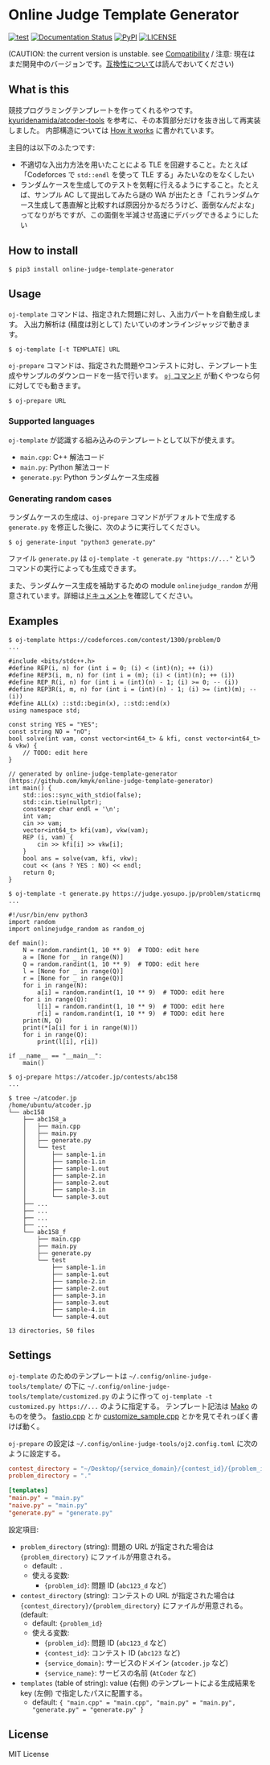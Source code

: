# Online Judge Template Generator

[![test](https://github.com/kmyk/online-judge-template-generator/workflows/test/badge.svg)](https://github.com/kmyk/online-judge-template-generator/actions)
[![Documentation Status](https://readthedocs.org/projects/online-judge-template-generator/badge/)](https://online-judge-template-generator.readthedocs.io/en/latest/)
[![PyPI](https://img.shields.io/pypi/v/online-judge-template-generator)](https://pypi.org/project/online-judge-template-generator/)
[![LICENSE](https://img.shields.io/pypi/l/online-judge-template-generator.svg)](https://github.com/kmyk/online-judge-template-generator/blob/master/LICENSE)

(CAUTION: the current version is unstable. see [Compatibility](https://online-judge-template-generator.readthedocs.io/en/latest/compatibility.html)
/ 注意: 現在はまだ開発中のバージョンです。[互換性について](https://online-judge-template-generator.readthedocs.io/en/latest/compatibility.html)は読んでおいてください)

## What is this

競技プログラミングテンプレートを作ってくれるやつです。
[kyuridenamida/atcoder-tools](https://github.com/kyuridenamida/atcoder-tools) を参考に、その本質部分だけを抜き出して再実装しました。
内部構造については [How it works](https://online-judge-template-generator.readthedocs.io/en/latest/how-it-works.html) に書かれています。

主目的は以下のふたつです:

-   不適切な入出力方法を用いたことによる TLE を回避すること。たとえば「Codeforces で `std::endl` を使って TLE する」みたいなのをなくしたい
-   ランダムケースを生成してのテストを気軽に行えるようにすること。たとえば、サンプル AC して提出してみたら謎の WA が出たとき「これランダムケース生成して愚直解と比較すれば原因分かるだろうけど、面倒なんだよな」ってなりがちですが、この面倒を半減させ高速にデバッグできるようにしたい


## How to install

``` console
$ pip3 install online-judge-template-generator
```


## Usage

`oj-template` コマンドは、指定された問題に対し、入出力パートを自動生成します。
入出力解析は (精度は別として) たいていのオンラインジャッジで動きます。

``` console
$ oj-template [-t TEMPLATE] URL
```

`oj-prepare` コマンドは、指定された問題やコンテストに対し、テンプレート生成やサンプルのダウンロードを一括で行います。
[`oj` コマンド](https://github.com/kmyk/online-judge-tools) が動くやつなら何に対してでも動きます。

``` console
$ oj-prepare URL
```


### Supported languages

`oj-template` が認識する組み込みのテンプレートとして以下が使えます。

-   `main.cpp`: C++ 解法コード
-   `main.py`: Python 解法コード
-   `generate.py`: Python ランダムケース生成器


### Generating random cases

ランダムケースの生成は、`oj-prepare` コマンドがデフォルトで生成する `generate.py` を修正した後に、次のように実行してください。

``` console
$ oj generate-input "python3 generate.py"
```

ファイル `generate.py` は `oj-template -t generate.py "https://..."` というコマンドの実行によっても生成できます。

また、ランダムケース生成を補助するための module `onlinejudge_random` が用意されています。詳細は[ドキュメント](https://online-judge-template-generator.readthedocs.io/en/latest/onlinejudge_random.html)を確認してください。


## Examples

``` console
$ oj-template https://codeforces.com/contest/1300/problem/D
...

#include <bits/stdc++.h>
#define REP(i, n) for (int i = 0; (i) < (int)(n); ++ (i))
#define REP3(i, m, n) for (int i = (m); (i) < (int)(n); ++ (i))
#define REP_R(i, n) for (int i = (int)(n) - 1; (i) >= 0; -- (i))
#define REP3R(i, m, n) for (int i = (int)(n) - 1; (i) >= (int)(m); -- (i))
#define ALL(x) ::std::begin(x), ::std::end(x)
using namespace std;

const string YES = "YES";
const string NO = "nO";
bool solve(int vam, const vector<int64_t> & kfi, const vector<int64_t> & vkw) {
    // TODO: edit here
}

// generated by online-judge-template-generator (https://github.com/kmyk/online-judge-template-generator)
int main() {
    std::ios::sync_with_stdio(false);
    std::cin.tie(nullptr);
    constexpr char endl = '\n';
    int vam;
    cin >> vam;
    vector<int64_t> kfi(vam), vkw(vam);
    REP (i, vam) {
        cin >> kfi[i] >> vkw[i];
    }
    bool ans = solve(vam, kfi, vkw);
    cout << (ans ? YES : NO) << endl;
    return 0;
}
```

``` console
$ oj-template -t generate.py https://judge.yosupo.jp/problem/staticrmq
...

#!/usr/bin/env python3
import random
import onlinejudge_random as random_oj

def main():
    N = random.randint(1, 10 ** 9)  # TODO: edit here
    a = [None for _ in range(N)]
    Q = random.randint(1, 10 ** 9)  # TODO: edit here
    l = [None for _ in range(Q)]
    r = [None for _ in range(Q)]
    for i in range(N):
        a[i] = random.randint(1, 10 ** 9)  # TODO: edit here
    for i in range(Q):
        l[i] = random.randint(1, 10 ** 9)  # TODO: edit here
        r[i] = random.randint(1, 10 ** 9)  # TODO: edit here
    print(N, Q)
    print(*[a[i] for i in range(N)])
    for i in range(Q):
        print(l[i], r[i])

if __name__ == "__main__":
    main()
```

``` console
$ oj-prepare https://atcoder.jp/contests/abc158
...

$ tree ~/atcoder.jp
/home/ubuntu/atcoder.jp
└── abc158
    ├── abc158_a
    │   ├── main.cpp
    │   ├── main.py
    │   ├── generate.py
    │   └── test
    │       ├── sample-1.in
    │       ├── sample-1.in
    │       ├── sample-1.out
    │       ├── sample-2.in
    │       ├── sample-2.out
    │       ├── sample-3.in
    │       └── sample-3.out
    ├── ...
    ├── ...
    ├── ...
    ├── ...
    └── abc158_f
        ├── main.cpp
        ├── main.py
        ├── generate.py
        └── test
            ├── sample-1.in
            ├── sample-1.out
            ├── sample-2.in
            ├── sample-2.out
            ├── sample-3.in
            ├── sample-3.out
            ├── sample-4.in
            └── sample-4.out

13 directories, 50 files
```


## Settings

`oj-template` のためのテンプレートは `~/.config/online-judge-tools/template/` の下に `~/.config/online-judge-tools/template/customized.py` のように作って `oj-template -t customized.py https://...` のように指定する。
テンプレート記法は [Mako](https://www.makotemplates.org/) のものを使う。
[fastio.cpp](https://github.com/kmyk/online-judge-template-generator/blob/master/onlinejudge_template_resources/template/fastio.cpp) とか [customize_sample.cpp](https://github.com/kmyk/online-judge-template-generator/blob/master/onlinejudge_template_resources/template/customize_sample.cpp) とかを見てそれっぽく書けば動く。

`oj-prepare` の設定は `~/.config/online-judge-tools/oj2.config.toml` に次のように設定する。

``` toml
contest_directory = "~/Desktop/{service_domain}/{contest_id}/{problem_id}"
problem_directory = "."

[templates]
"main.py" = "main.py"
"naive.py" = "main.py"
"generate.py" = "generate.py"
```

設定項目:

-   `problem_directory` (string): 問題の URL が指定された場合は `{problem_directory}` にファイルが用意される。
    -   default: `.`
    -   使える変数:
        -   `{problem_id}`: 問題 ID (`abc123_d` など)
-   `contest_directory` (string): コンテストの URL が指定された場合は `{contest_directory}/{problem_directory}` にファイルが用意される。(default: 
    -   default: `{problem_id}`
    -   使える変数:
        -   `{problem_id}`: 問題 ID (`abc123_d` など)
        -   `{contest_id}`: コンテスト ID (`abc123` など)
        -   `{service_domain}`: サービスのドメイン (`atcoder.jp` など)
        -   `{service_name}`: サービスの名前 (`AtCoder` など)
-   `templates` (table of string): value (右側) のテンプレートによる生成結果を key (左側) で指定したパスに配置する。
    -   default: `{ "main.cpp" = "main.cpp", "main.py" = "main.py", "generate.py" = "generate.py" }`


## License

MIT License
